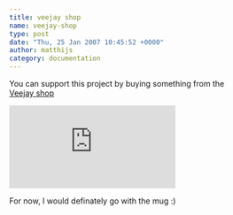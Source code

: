```yaml
---
title: veejay shop
name: veejay-shop
type: post
date: "Thu, 25 Jan 2007 10:45:52 +0000"
author: matthijs
category: documentation
---
```

You can support this project by buying something from the  
[Veejay shop](http://231947.spreadshirt.net)  


[![](http://spreadshirt.net/image.php?type=image&amp;partner_id=896281&amp;product_id=5151558&amp;img_id=1&amp;size=big&amp;bgcolor_images=white)](#)  


For now, I would definately go with the mug :)